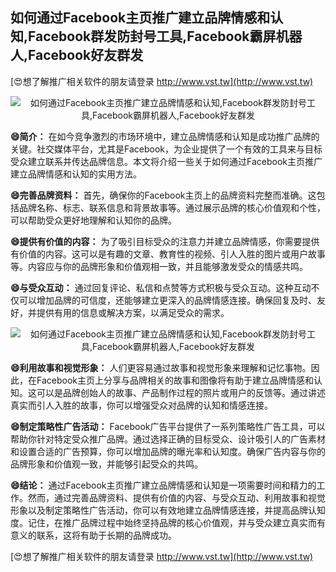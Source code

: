 ## **如何通过Facebook主页推广建立品牌情感和认知,Facebook群发防封号工具,Facebook霸屏机器人,Facebook好友群发**

[😍想了解推广相关软件的朋友请登录 http://www.vst.tw](http://www.vst.tw)

 <center><img src="https://vst.tw/MP4/tuiguang/png/1.png" alt="如何通过Facebook主页推广建立品牌情感和认知,Facebook群发防封号工具,Facebook霸屏机器人,Facebook好友群发"></center>

**😄简介：**
在如今竞争激烈的市场环境中，建立品牌情感和认知是成功推广品牌的关键。社交媒体平台，尤其是Facebook，为企业提供了一个有效的工具来与目标受众建立联系并传达品牌信息。本文将介绍一些关于如何通过Facebook主页推广建立品牌情感和认知的实用方法。

**😄完善品牌资料：**
首先，确保你的Facebook主页上的品牌资料完整而准确。这包括品牌名称、标志、联系信息和背景故事等。通过展示品牌的核心价值观和个性，可以帮助受众更好地理解和认知你的品牌。

**😄提供有价值的内容：**
为了吸引目标受众的注意力并建立品牌情感，你需要提供有价值的内容。这可以是有趣的文章、教育性的视频、引人入胜的图片或用户故事等。内容应与你的品牌形象和价值观相一致，并且能够激发受众的情感共鸣。

**😄与受众互动：**
通过回复评论、私信和点赞等方式积极与受众互动。这种互动不仅可以增加品牌的可信度，还能够建立更深入的品牌情感连接。确保回复及时、友好，并提供有用的信息或解决方案，以满足受众的需求。

 <center><img src="https://vst.tw/MP4/tuiguang/png/6.png" alt="如何通过Facebook主页推广建立品牌情感和认知,Facebook群发防封号工具,Facebook霸屏机器人,Facebook好友群发"></center>

**😄利用故事和视觉形象：**
人们更容易通过故事和视觉形象来理解和记忆事物。因此，在Facebook主页上分享与品牌相关的故事和图像将有助于建立品牌情感和认知。这可以是品牌创始人的故事、产品制作过程的照片或用户的反馈等。通过讲述真实而引人入胜的故事，你可以增强受众对品牌的认知和情感连接。

**😄制定策略性广告活动：**
Facebook广告平台提供了一系列策略性广告工具，可以帮助你针对特定受众推广品牌。通过选择正确的目标受众、设计吸引人的广告素材和设置合适的广告预算，你可以增加品牌的曝光率和认知度。确保广告内容与你的品牌形象和价值观一致，并能够引起受众的共鸣。

**😄结论：**
通过Facebook主页推广建立品牌情感和认知是一项需要时间和精力的工作。然而，通过完善品牌资料、提供有价值的内容、与受众互动、利用故事和视觉形象以及制定策略性广告活动，你可以有效地建立品牌情感连接，并提高品牌认知度。记住，在推广品牌过程中始终坚持品牌的核心价值观，并与受众建立真实而有意义的联系，这将有助于长期的品牌成功。

[😍想了解推广相关软件的朋友请登录 http://www.vst.tw](http://www.vst.tw)



